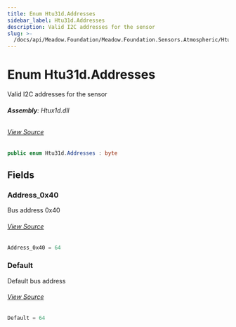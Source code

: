 ```yaml
---
title: Enum Htu31d.Addresses
sidebar_label: Htu31d.Addresses
description: Valid I2C addresses for the sensor
slug: >-
  /docs/api/Meadow.Foundation/Meadow.Foundation.Sensors.Atmospheric/Htu31d.Addresses
---
```

# Enum Htu31d.Addresses
Valid I2C addresses for the sensor

###### **Assembly**: Htux1d.dll
###### [View Source](https://github.com/WildernessLabs/Meadow.Foundation.git/blob/develop/Source/Meadow.Foundation.Peripherals/Sensors.Atmospheric.Htu2xd/Driver/Drivers/Extras/Htu31d.Enums.cs#L8)
```csharp title="Declaration"
public enum Htu31d.Addresses : byte
```
## Fields
### Address_0x40
Bus address 0x40
###### [View Source](https://github.com/WildernessLabs/Meadow.Foundation.git/blob/develop/Source/Meadow.Foundation.Peripherals/Sensors.Atmospheric.Htu2xd/Driver/Drivers/Extras/Htu31d.Enums.cs#L13)
```csharp title="Declaration"
Address_0x40 = 64
```
### Default
Default bus address
###### [View Source](https://github.com/WildernessLabs/Meadow.Foundation.git/blob/develop/Source/Meadow.Foundation.Peripherals/Sensors.Atmospheric.Htu2xd/Driver/Drivers/Extras/Htu31d.Enums.cs#L17)
```csharp title="Declaration"
Default = 64
```
